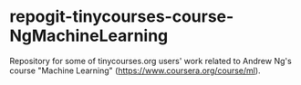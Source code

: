 repogit-tinycourses-course-NgMachineLearning
============================================

Repository for some of tinycourses.org users' work related to Andrew Ng's course "Machine Learning" (https://www.coursera.org/course/ml).
